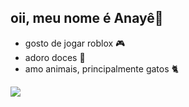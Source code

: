## oii, meu nome é Anayê👋 
- gosto de jogar roblox 🎮
- adoro doces 🍫
- amo animais, principalmente gatos 🐈



![](https://media1.tenor.com/m/PabHFxEgr68AAAAd/the-last-of-us-ellie.gif)
